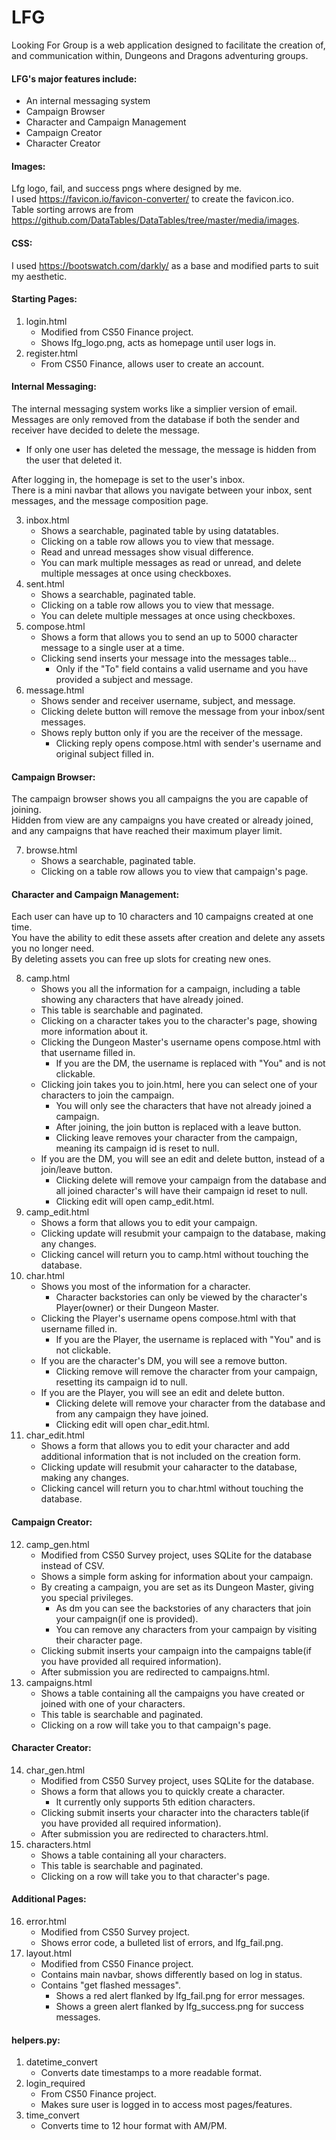 # LFG
Looking For Group is a web application designed to facilitate the creation of, and communication within, Dungeons and Dragons adventuring groups.  
#### LFG's major features include:
- An internal messaging system
- Campaign Browser
- Character and Campaign Management
- Campaign Creator
- Character Creator

#### Images:
Lfg logo, fail, and success pngs where designed by me.  
I used https://favicon.io/favicon-converter/ to create the favicon.ico.  
Table sorting arrows are from https://github.com/DataTables/DataTables/tree/master/media/images.

#### CSS:
I used https://bootswatch.com/darkly/ as a base and modified parts to suit my aesthetic.

#### Starting Pages:
1. login.html
    - Modified from CS50 Finance project.
    - Shows lfg_logo.png, acts as homepage until user logs in.
2. register.html
    - From CS50 Finance, allows user to create an account.

#### Internal Messaging:
The internal messaging system works like a simplier version of email.  
Messages are only removed from the database if both the sender and receiver have decided to delete the message.  
- If only one user has deleted the message, the message is hidden from the user that deleted it.

After logging in, the homepage is set to the user's inbox.  
There is a mini navbar that allows you navigate between your inbox, sent messages, and the message composition page.

3. inbox.html
   - Shows a searchable, paginated table by using datatables.
   - Clicking on a table row allows you to view that message.
   - Read and unread messages show visual difference.
   - You can mark multiple messages as read or unread, and delete multiple messages at once using checkboxes.
4. sent.html
   - Shows a searchable, paginated table.
   - Clicking on a table row allows you to view that message.
   - You can delete multiple messages at once using checkboxes.
5. compose.html
   - Shows a form that allows you to send an up to 5000 character message to a single user at a time.
   - Clicking send inserts your message into the messages table...
     - Only if the "To" field contains a valid username and you have provided a subject and message.
6. message.html
   - Shows sender and receiver username, subject, and message.
   - Clicking delete button will remove the message from your inbox/sent messages.
   - Shows reply button only if you are the receiver of the message.
     - Clicking reply opens compose.html with sender's username and original subject filled in.

#### Campaign Browser:
The campaign browser shows you all campaigns the you are capable of joining.  
Hidden from view are any campaigns you have created or already joined, and any campaigns that have reached their maximum player limit.

7. browse.html
   - Shows a searchable, paginated table.
   - Clicking on a table row allows you to view that campaign's page.

#### Character and Campaign Management:
Each user can have up to 10 characters and 10 campaigns created at one time.  
You have the ability to edit these assets after creation and delete any assets you no longer need.  
By deleting assets you can free up slots for creating new ones.

8. camp.html
   - Shows you all the information for a campaign, including a table showing any characters that have already joined.
   - This table is searchable and paginated.
   - Clicking on a character takes you to the character's page, showing more information about it.
   - Clicking the Dungeon Master's username opens compose.html with that username filled in.
     - If you are the DM, the username is replaced with "You" and is not clickable.
   - Clicking join takes you to join.html, here you can select one of your characters to join the campaign.
     - You will only see the characters that have not already joined a campaign.
     - After joining, the join button is replaced with a leave button.
     - Clicking leave removes your character from the campaign, meaning its campaign id is reset to null.
   - If you are the DM, you will see an edit and delete button, instead of a join/leave button.
     - Clicking delete will remove your campaign from the database and all joined character's will have their campaign id reset to null.
     - Clicking edit will open camp_edit.html.
9. camp_edit.html
   - Shows a form that allows you to edit your campaign.
   - Clicking update will resubmit your campaign to the database, making any changes.
   - Clicking cancel will return you to camp.html without touching the database.
10. char.html
    - Shows you most of the information for a character.
      - Character backstories can only be viewed by the character's Player(owner) or their Dungeon Master.
    - Clicking the Player's username opens compose.html with that username filled in.
      - If you are the Player, the username is replaced with "You" and is not clickable.
    - If you are the character's DM, you will see a remove button.
      - Clicking remove will remove the character from your campaign, resetting its campaign id to null.
    - If you are the Player, you will see an edit and delete button.
      - Clicking delete will remove your character from the database and from any campaign they have joined.
      - Clicking edit will open char_edit.html.
11. char_edit.html
    - Shows a form that allows you to edit your character and add additional information that is not included on the creation form.
    - Clicking update will resubmit your caharacter to the database, making any changes.
    - Clicking cancel will return you to char.html without touching the database.

#### Campaign Creator:
12. camp_gen.html
    - Modified from CS50 Survey project, uses SQLite for the database instead of CSV.
    - Shows a simple form asking for information about your campaign.
    - By creating a campaign, you are set as its Dungeon Master, giving you special privileges.
      - As dm you can see the backstories of any characters that join your campaign(if one is provided).
      - You can remove any characters from your campaign by visiting their character page.
    - Clicking submit inserts your campaign into the campaigns table(if you have provided all required information).
    - After submission you are redirected to campaigns.html.
13. campaigns.html
     - Shows a table containing all the campaigns you have created or joined with one of your characters.
     - This table is searchable and paginated.
     - Clicking on a row will take you to that campaign's page.

#### Character Creator:
14. char_gen.html
    - Modified from CS50 Survey project, uses SQLite for the database.
    - Shows a form that allows you to quickly create a character.
      - It currently only supports 5th edition characters.
    - Clicking submit inserts your character into the characters table(if you have provided all required information).
    - After submission you are redirected to characters.html.
15. characters.html
    - Shows a table containing all your characters.
    - This table is searchable and paginated.
    - Clicking on a row will take you to that character's page.

#### Additional Pages:
16. error.html
    - Modified from CS50 Survey project.
    - Shows error code, a bulleted list of errors, and lfg_fail.png.
17. layout.html
    - Modified from CS50 Finance project.
    - Contains main navbar, shows differently based on log in status.
    - Contains "get flashed messages".
      - Shows a red alert flanked by lfg_fail.png for error messages.
      - Shows a green alert flanked by lfg_success.png for success messages.

#### helpers.py:
1. datetime_convert  
   - Converts date timestamps to a more readable format.
2. login_required  
   - From CS50 Finance project.
   - Makes sure user is logged in to access most pages/features.  
3. time_convert  
   - Converts time to 12 hour format with AM/PM.
